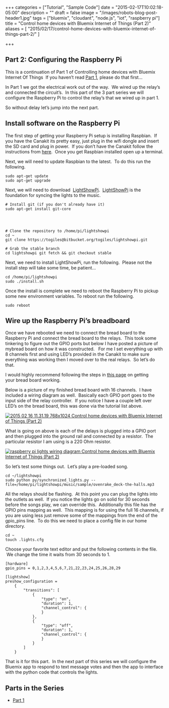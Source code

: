 +++
categories = ["Tutorial", "Sample Code"]
date = "2015-02-17T10:02:18-05:00"
description = ""
draft = false
image = "/images/robots-blog-post-header1.jpg"
tags = ["bluemix", "cloudant", "node.js", "iot", "raspberry pi"]
title = "Control home devices with Bluemix Internet of Things (Part 2)"
aliases = [
    "2015/02/17/control-home-devices-with-bluemix-internet-of-things-part-2/"
]

+++

## Part 2: Configuring the Raspberry Pi


This is a continuation of Part 1 of Controlling home devices with Bluemix Internet Of Things  If you haven’t read [Part 1](/post/control-home-devices-with-bluemix-internet-of-things/), please do that first…

In Part 1 we got the electrical work out of the way.  We wired up the relay’s and connected the circuit’s.  In this part of the 3 part series we will configure the Raspberry Pi to control the relay’s that we wired up in part 1.

So without delay let’s jump into the next part.
<!-- more -->


## Install software on the Raspberry Pi


The first step of getting your Raspberry Pi setup is installing Raspbian.  If you have the Canakit its pretty easy, just plug in the wifi dongle and insert the SD card and plug in power.  If you don’t have the Canakit follow the instructions from [here](http://www.raspberrypi.org/help/noobs-setup).  Once you get Raspbian installed open up a terminal.

Next, we will need to update Raspbian to the latest.  To do this run the following.

```
sudo apt-get update
sudo apt-get upgrade
```

Next, we will need to download  [LightShowPi](http://lightshowpi.org).  [LightShowPi](http://lightshowpi.org) is the foundation for syncing the lights to the music.

```
# Install git (if you don't already have it)
sudo apt-get install git-core




# Clone the repository to /home/pi/lightshowpi
cd ~
git clone https://togiles@bitbucket.org/togiles/lightshowpi.git

# Grab the stable branch
cd lightshowpi git fetch && git checkout stable
```

Next, we need to install LightShowPi, run the following.  Please not the install step will take some time, be patient…

```
cd /home/pi/lightshowpi
sudo ./install.sh
```

Once the install is complete we need to reboot the Raspberry Pi to pickup some new environment variables. To reboot run the following.

```
sudo reboot
```

## Wire up the Raspberry Pi’s breadboard


Once we have rebooted we need to connect the bread board to the Raspberry Pi and connect the bread board to the relays.  This took some tinkering to figure out the GPIO ports but below I have posted a picture of mybread board on how it was constructed.   For me I set everything up with 8 channels first and using LED’s provided in the Canakit to make sure everything was working then I moved over to the real relays.  So let’s do that.

I would highly recommend following the steps in [this page](https://docs.google.com/document/d/1x97JIu5xVInZMutTNeaHlnQuyoLHjf3h-ugIo64pGfI) on getting your bread board working.

Below is a picture of my finished bread board with 16 channels.  I have included a wiring diagram as well.  Basically each GPIO port goes to the input side of the relay controller.  If you notice I have a couple left over LED’s on the bread board, this was done via the tutorial list above.

[![2015 02 16 11.31.19 768x1024 Control home devices with Bluemix Internet of Things (Part 2)](/images/2015/06/2015-02-16-11.31.19.jpg)](/images/2015/06/2015-02-16-11.31.19.jpg)

What is going on above is each of the delays is plugged into a GPIO port and then plugged into the ground rail and connected by a resistor.  The particular resistor I am using is a 220 Ohm resistor.

[![raspberry pi lights wiring diagram Control home devices with Bluemix Internet of Things (Part 2)](/images/2015/06/raspberry-pi-lights-wiring-diagram.png)](/images/2015/06/raspberry-pi-lights-wiring-diagram.png)

So let’s test some things out.  Let’s play a pre-loaded song.

```
cd ~/lightshowpi
sudo python py/synchronized_lights.py --file=/home/pi/lightshowpi/music/sample/ovenrake_deck-the-halls.mp3
```



All the relays should be flashing.  At this point you can plug the lights into the outlets as well.  If you notice the lights go on solid for 30 seconds before the songs play, we can override this.  Additionally this file has the GPIO pins mapping as well.  This mapping is for using the full 16 channels, if you are using less just remove some of the mappings from the end of the gpio_pins line.  To do this we need to place a config file in our home directory.

```
cd ~
touch .lights.cfg
```

Choose your favorite text editor and put the following contents in the file.  We change the time it waits from 30 seconds to 1.

```
[hardware]
gpio_pins = 0,1,2,3,4,5,6,7,21,22,23,24,25,26,28,29

[lightshow]
preshow_configuration =
    {
        "transitions": [
            {
                "type": "on",
                "duration": 1,
                "channel_control": {
                }
            },
            {
                "type": "off",
                "duration": 1,
                "channel_control": {
                }
            }
        ]
    }
```

That is it for this part.  In the next part of this series we will configure the Bluemix app to respond to text message votes and then the app to interface with the python code that controls the lights.


## Parts in the Series

  * [Part 1](/post/control-home-devices-with-bluemix-internet-of-things/)


